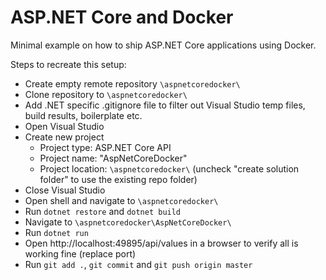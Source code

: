 # ASP.NET Core and Docker

Minimal example on how to ship ASP.NET Core applications using Docker.

Steps to recreate this setup:

- Create empty remote repository `\aspnetcoredocker\`
- Clone repository to `\aspnetcoredocker\`
- Add .NET specific .gitignore file to filter out Visual Studio temp files, build results, boilerplate etc.
- Open Visual Studio
- Create new project
    - Project type: ASP.NET Core API
    - Project name: "AspNetCoreDocker"
    - Project location: `\aspnetcoredocker\` (uncheck "create solution folder" to use the existing repo folder)
- Close Visual Studio
- Open shell and navigate to `\aspnetcoredocker\`
- Run `dotnet restore` and `dotnet build`
- Navigate to `\aspnetcoredocker\AspNetCoreDocker\`
- Run `dotnet run`
- Open http://localhost:49895/api/values in a browser to verify all is working fine (replace port)
- Run `git add .`, `git commit` and `git push origin master`
